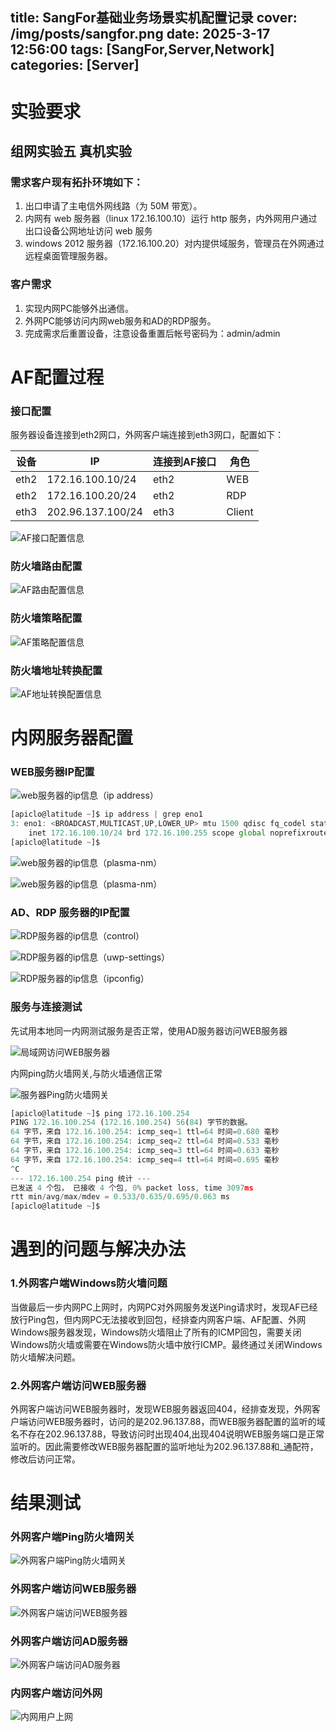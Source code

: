 title: SangFor基础业务场景实机配置记录
cover: /img/posts/sangfor.png
date: 2025-3-17 12:56:00
tags: [SangFor,Server,Network]
categories: [Server]
-------------------

<script>
    document.addEventListener('DOMContentLoaded', function () {
        document.querySelector('.post-copyright__author_img_front').src = '/img/site/ava.jpg'
    })
</script>
# 实验要求
 ## 组网实验五 真机实验
 ### 需求客户现有拓扑环境如下：
 1. 出口申请了主电信外网线路（为 50M 带宽）。
 2. 内网有 web 服务器（linux 172.16.100.10）运行 http 服务，内外网用户通过出口设备公网地址访问 web 服务
 3. windows 2012 服务器（172.16.100.20）对内提供域服务，管理员在外网通过远程桌面管理服务器。
 ### 客户需求
 1. 实现内网PC能够外出通信。
 2. 外网PC能够访问内网web服务和AD的RDP服务。
 3. 完成需求后重置设备，注意设备重置后帐号密码为：admin/admin
# AF配置过程
### 接口配置
服务器设备连接到eth2网口，外网客户端连接到eth3网口，配置如下：

|设备|IP|连接到AF接口|角色|
|---|---|---|---|
|eth2|172.16.100.10/24|eth2|WEB|
|eth2|172.16.100.20/24|eth2|RDP|
|eth3|202.96.137.100/24|eth3|Client|

![AF接口配置信息](/img/posts/sangfor/af_image1.png)

### 防火墙路由配置
![AF路由配置信息](/img/posts/sangfor/af_image2.png)

### 防火墙策略配置
![AF策略配置信息](/img/posts/sangfor/af_image3.png)

### 防火墙地址转换配置
![AF地址转换配置信息](/img/posts/sangfor/af_image4.png)

# 内网服务器配置


### WEB服务器IP配置

![web服务器的ip信息（ip address）](/img/posts/sangfor/srv_image1.png)

```jsx
[apiclo@latitude ~]$ ip address | grep eno1
3: eno1: <BROADCAST,MULTICAST,UP,LOWER_UP> mtu 1500 qdisc fq_codel state UP group default qlen 1000
    inet 172.16.100.10/24 brd 172.16.100.255 scope global noprefixroute eno1
[apiclo@latitude ~]$ 

```

![web服务器的ip信息（plasma-nm）](/img/posts/sangfor/srv_image2.png)

![web服务器的ip信息（plasma-nm）](/img/posts/sangfor/srv_image3.png)

### AD、RDP 服务器的IP配置

![RDP服务器的ip信息（control）](/img/posts/sangfor/srv_image4.png)

![RDP服务器的ip信息（uwp-settings）](/img/posts/sangfor/srv_image5.png)

![RDP服务器的ip信息（ipconfig）](/img/posts/sangfor/srv_image6.png)


### 服务与连接测试
先试用本地同一内网测试服务是否正常，使用AD服务器访问WEB服务器

![局域网访问WEB服务器](/img/posts/sangfor/srv_image8.png)


内网ping防火墙网关,与防火墙通信正常

![服务器Ping防火墙网关](/img/posts/sangfor/srv_image7.png)

```jsx
[apiclo@latitude ~]$ ping 172.16.100.254
PING 172.16.100.254 (172.16.100.254) 56(84) 字节的数据。
64 字节，来自 172.16.100.254: icmp_seq=1 ttl=64 时间=0.680 毫秒
64 字节，来自 172.16.100.254: icmp_seq=2 ttl=64 时间=0.533 毫秒
64 字节，来自 172.16.100.254: icmp_seq=3 ttl=64 时间=0.633 毫秒
64 字节，来自 172.16.100.254: icmp_seq=4 ttl=64 时间=0.695 毫秒
^C
--- 172.16.100.254 ping 统计 ---
已发送 4 个包， 已接收 4 个包, 0% packet loss, time 3097ms
rtt min/avg/max/mdev = 0.533/0.635/0.695/0.063 ms
[apiclo@latitude ~]$ 

```




# 遇到的问题与解决办法
### 1.外网客户端Windows防火墙问题
当做最后一步内网PC上网时，内网PC对外网服务发送Ping请求时，发现AF已经放行Ping包，但内网PC无法接收到回包，经排查内网客户端、AF配置、外网Windows服务器发现，Windows防火墙阻止了所有的ICMP回包，需要关闭Windows防火墙或需要在Windows防火墙中放行ICMP。最终通过关闭Windows防火墙解决问题。


### 2.外网客户端访问WEB服务器
外网客户端访问WEB服务器时，发现WEB服务器返回404，经排查发现，外网客户端访问WEB服务器时，访问的是202.96.137.88，而WEB服务器配置的监听的域名不存在202.96.137.88，导致访问时出现404,出现404说明WEB服务端口是正常监听的。因此需要修改WEB服务器配置的监听地址为202.96.137.88和_通配符，修改后访问正常。



# 结果测试

### 外网客户端Ping防火墙网关
![外网客户端Ping防火墙网关](/img/posts/sangfor/client_image1.png)

### 外网客户端访问WEB服务器
![外网客户端访问WEB服务器](/img/posts/sangfor/client_image2.png)

### 外网客户端访问AD服务器
![外网客户端访问AD服务器](/img/posts/sangfor/client_image3.png)

### 内网客户端访问外网

![内网用户上网](/img/posts/sangfor/srv_image9.png)